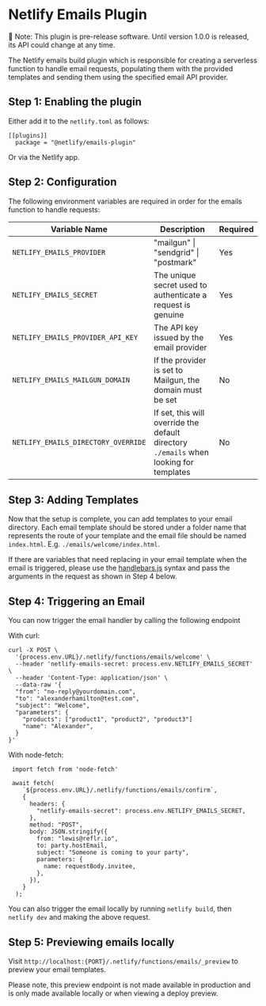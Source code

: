 # Netlify Emails Plugin

🚧 Note: This plugin is pre-release software. Until version 1.0.0 is released, its API could change at any time.

The Netlify emails build plugin which is responsible for creating a serverless function to handle email requests, populating them with the provided templates and sending them using the specified email API provider.

## Step 1: Enabling the plugin

Either add it to the `netlify.toml` as follows:

```
[[plugins]]
  package = "@netlify/emails-plugin"
```

Or via the Netlify app.

## Step 2: Configuration

The following environment variables are required in order for the emails function to handle requests:

| Variable Name                       | Description                                                                            | Required |
| ----------------------------------- | -------------------------------------------------------------------------------------- | -------- |
| `NETLIFY_EMAILS_PROVIDER`           | "mailgun" \| "sendgrid" \| "postmark"                                                  | Yes      |
| `NETLIFY_EMAILS_SECRET`             | The unique secret used to authenticate a request is genuine                            | Yes      |
| `NETLIFY_EMAILS_PROVIDER_API_KEY`   | The API key issued by the email provider                                               | Yes      |
| `NETLIFY_EMAILS_MAILGUN_DOMAIN`     | If the provider is set to Mailgun, the domain must be set                              | No       |
| `NETLIFY_EMAILS_DIRECTORY_OVERRIDE` | If set, this will override the default directory `./emails` when looking for templates | No       |

## Step 3: Adding Templates

Now that the setup is complete, you can add templates to your email directory. Each email template should be stored under a folder name that represents the route of your template and the email file should be named `index.html`. E.g. `./emails/welcome/index.html`.

If there are variables that need replacing in your email template when the email is triggered, please use the [handlebars.js](https://handlebarsjs.com/) syntax and pass the arguments in the request as shown in Step 4 below.

## Step 4: Triggering an Email

You can now trigger the email handler by calling the following endpoint

With curl:

```
curl -X POST \
  '{process.env.URL}/.netlify/functions/emails/welcome' \
  --header 'netlify-emails-secret: process.env.NETLIFY_EMAILS_SECRET' \
  --header 'Content-Type: application/json' \
  --data-raw '{
  "from": "no-reply@yourdomain.com",
  "to": "alexanderhamilton@test.com",
  "subject": "Welcome",
  "parameters": {
    "products": ["product1", "product2", "product3"]
    "name": "Alexander",
  }
}'
```

With node-fetch:

```
 import fetch from 'node-fetch'

 await fetch(
    `${process.env.URL}/.netlify/functions/emails/confirm`,
    {
      headers: {
        "netlify-emails-secret": process.env.NETLIFY_EMAILS_SECRET,
      },
      method: "POST",
      body: JSON.stringify({
        from: "lewis@reflr.io",
        to: party.hostEmail,
        subject: "Someone is coming to your party",
        parameters: {
          name: requestBody.invitee,
        },
      }),
    }
  );
```

You can also trigger the email locally by running `netlify build`, then `netlify dev` and making the above request.

## Step 5: Previewing emails locally

Visit `http://localhost:{PORT}/.netlify/functions/emails/_preview` to preview your email templates.

Please note, this preview endpoint is not made available in production and is only made available locally or when viewing a deploy preview.
